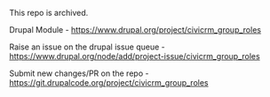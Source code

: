 This repo is archived. 

Drupal Module - https://www.drupal.org/project/civicrm_group_roles

Raise an issue on the drupal issue queue - https://www.drupal.org/node/add/project-issue/civicrm_group_roles

Submit new changes/PR on the repo - https://git.drupalcode.org/project/civicrm_group_roles
